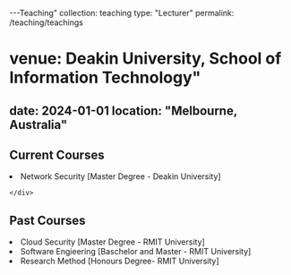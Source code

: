 ---Teaching"
collection: teaching
type: "Lecturer"
permalink: /teaching/teachings
# venue: Deakin University, School of Information Technology"
date: 2024-01-01
location: "Melbourne, Australia"
---


<h2>Current Courses</h2>
<p>
    <div class="inner-div">
        <li> Network Security [Master Degree - Deakin University]</li>
    
    </div>    
</p>
<h2>Past Courses</h2>
<p>
    <div class="inner-div">
        <li> Cloud Security [Master Degree - RMIT University]</li>
        <li> Software Engieering [Baschelor and Master - RMIT University]</li>
        <li> Research Method [Honours Degree- RMIT University]</li>
    </div>    
</p>

